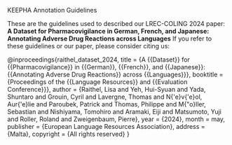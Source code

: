 KEEPHA Annotation Guidelines

These are the guidelines used to described our LREC-COLING 2024 paper: **A Dataset for Pharmacovigilance in German, French, and Japanese: Annotating Adverse Drug Reactions across Languages**
If you refer to these guidelines or our paper, please consider citing us:

@inproceedings{raithel_dataset_2024,
  title = {A {{Dataset}} for {{Pharmacovigilance}} in {{German}}, {{French}}, and {{Japanese}}: {{Annotating Adverse Drug Reactions}} across {{Languages}}},
  booktitle = {Proceedings of the {{Language Resources}} and {{Evaluation Conference}}},
  author = {Raithel, Lisa and Yeh, Hui-Syuan and Yada, Shuntaro and Grouin, Cyril and Lavergne, Thomas and N{\'e}v{\'e}ol, Aur{\'e}lie and Paroubek, Patrick and Thomas, Philippe and M{\"o}ller, Sebastian and Nishiyama, Tomohiro and Aramaki, Eiji and Matsumoto, Yuji and Roller, Roland and Zweigenbaum, Pierre},
  year = {2024},
  month = may,
  publisher = {European Language Resources Association},
  address = {Malta},
  copyright = {All rights reserved}
}
